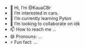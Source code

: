 - 👋 Hi, I’m @KauaCBr
- 👀 I’m interested in cars.
- 🌱 I’m currently learning Pyton
- 💞️ I’m looking to collaborate on idk
- 📫 How to reach me ...
- 😄 Pronouns: ...
- ⚡ Fun fact: ...

<!---
KauaCBr/KauaCBr is a ✨ special ✨ repository because its `README.md` (this file) appears on your GitHub profile.
You can click the Preview link to take a look at your changes.
--->
